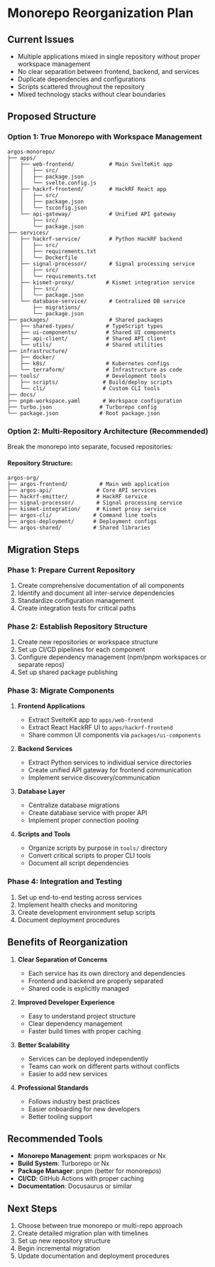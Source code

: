 # Monorepo Reorganization Plan

## Current Issues
- Multiple applications mixed in single repository without proper workspace management
- No clear separation between frontend, backend, and services
- Duplicate dependencies and configurations
- Scripts scattered throughout the repository
- Mixed technology stacks without clear boundaries

## Proposed Structure

### Option 1: True Monorepo with Workspace Management
```
argos-monorepo/
├── apps/
│   ├── web-frontend/           # Main SvelteKit app
│   │   ├── src/
│   │   ├── package.json
│   │   └── svelte.config.js
│   ├── hackrf-frontend/        # HackRF React app
│   │   ├── src/
│   │   ├── package.json
│   │   └── tsconfig.json
│   └── api-gateway/            # Unified API gateway
│       ├── src/
│       └── package.json
├── services/
│   ├── hackrf-service/         # Python HackRF backend
│   │   ├── src/
│   │   ├── requirements.txt
│   │   └── Dockerfile
│   ├── signal-processor/       # Signal processing service
│   │   ├── src/
│   │   └── requirements.txt
│   ├── kismet-proxy/          # Kismet integration service
│   │   ├── src/
│   │   └── package.json
│   └── database-service/       # Centralized DB service
│       ├── migrations/
│       └── package.json
├── packages/                   # Shared packages
│   ├── shared-types/          # TypeScript types
│   ├── ui-components/         # Shared UI components
│   ├── api-client/            # Shared API client
│   └── utils/                 # Shared utilities
├── infrastructure/
│   ├── docker/
│   ├── k8s/                   # Kubernetes configs
│   └── terraform/             # Infrastructure as code
├── tools/                     # Development tools
│   ├── scripts/              # Build/deploy scripts
│   └── cli/                  # Custom CLI tools
├── docs/
├── pnpm-workspace.yaml       # Workspace configuration
├── turbo.json               # Turborepo config
└── package.json             # Root package.json
```

### Option 2: Multi-Repository Architecture (Recommended)
Break the monorepo into separate, focused repositories:

#### Repository Structure:
```
argos-org/
├── argos-frontend/          # Main web application
├── argos-api/              # Core API services
├── hackrf-emitter/         # HackRF service
├── signal-processor/       # Signal processing service
├── kismet-integration/     # Kismet proxy service
├── argos-cli/             # Command line tools
├── argos-deployment/      # Deployment configs
└── argos-shared/          # Shared libraries
```

## Migration Steps

### Phase 1: Prepare Current Repository
1. Create comprehensive documentation of all components
2. Identify and document all inter-service dependencies
3. Standardize configuration management
4. Create integration tests for critical paths

### Phase 2: Establish Repository Structure
1. Create new repositories or workspace structure
2. Set up CI/CD pipelines for each component
3. Configure dependency management (npm/pnpm workspaces or separate repos)
4. Set up shared package publishing

### Phase 3: Migrate Components
1. **Frontend Applications**
   - Extract SvelteKit app to `apps/web-frontend`
   - Extract React HackRF UI to `apps/hackrf-frontend`
   - Share common UI components via `packages/ui-components`

2. **Backend Services**
   - Extract Python services to individual service directories
   - Create unified API gateway for frontend communication
   - Implement service discovery/communication

3. **Database Layer**
   - Centralize database migrations
   - Create database service with proper API
   - Implement proper connection pooling

4. **Scripts and Tools**
   - Organize scripts by purpose in `tools/` directory
   - Convert critical scripts to proper CLI tools
   - Document all script dependencies

### Phase 4: Integration and Testing
1. Set up end-to-end testing across services
2. Implement health checks and monitoring
3. Create development environment setup scripts
4. Document deployment procedures

## Benefits of Reorganization

1. **Clear Separation of Concerns**
   - Each service has its own directory and dependencies
   - Frontend and backend are properly separated
   - Shared code is explicitly managed

2. **Improved Developer Experience**
   - Easy to understand project structure
   - Clear dependency management
   - Faster build times with proper caching

3. **Better Scalability**
   - Services can be deployed independently
   - Teams can work on different parts without conflicts
   - Easier to add new services

4. **Professional Standards**
   - Follows industry best practices
   - Easier onboarding for new developers
   - Better tooling support

## Recommended Tools

- **Monorepo Management**: pnpm workspaces or Nx
- **Build System**: Turborepo or Nx
- **Package Manager**: pnpm (better for monorepos)
- **CI/CD**: GitHub Actions with proper caching
- **Documentation**: Docusaurus or similar

## Next Steps

1. Choose between true monorepo or multi-repo approach
2. Create detailed migration plan with timelines
3. Set up new repository structure
4. Begin incremental migration
5. Update documentation and deployment procedures